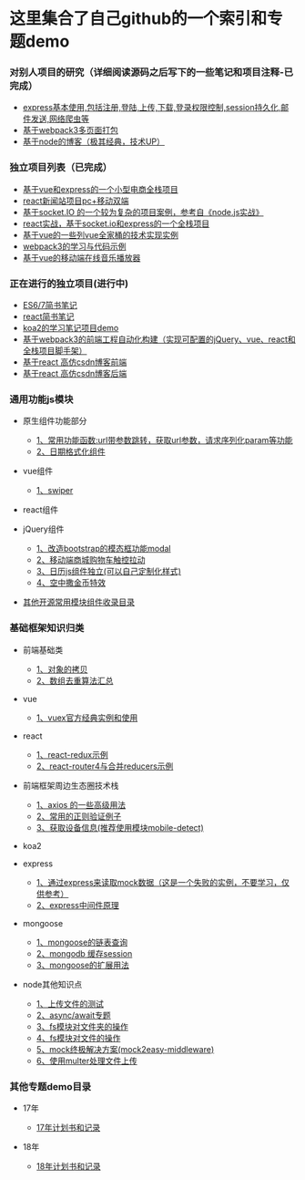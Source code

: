 # 这里集合了自己github的一个索引和专题demo

### 对别人项目的研究（详细阅读源码之后写下的一些笔记和项目注释-已完成）

- [express基本使用,包括注册,登陆,上传,下载,登录权限控制,session持久化,邮件发送,网络爬虫等](https://github.com/yanlele/express)
- [基于webpack3多页面打包](https://github.com/yanlele/webpack-dev)
- [基于node的博客（极其经典，技术UP）](https://github.com/yanlele/N-blog)

### 独立项目列表（已完成）

- [基于vue和express的一个小型电商全栈项目](https://github.com/yanlele/nodeMall)
- [react新闻站项目pc+移动双端](https://github.com/yanlele/React-News)
- [基于socket.IO 的一个较为复杂的项目案例，参考自《node.js实战》](https://github.com/yanlele/chatApplication)
- [react实战，基于socket.io和express的一个全栈项目](https://github.com/yanlele/ReactAppChatWork)
- [基于vue的一些列vue全家桶的技术实现实例](https://github.com/yanlele/vueModel)
- [webpack3的学习与代码示例](https://github.com/yanlele/webpack3Study)
- [基于vue的移动端在线音乐播放器](https://github.com/yanlele/yanle-music)

### 正在进行的独立项目(进行中)

- [ES6/7简书笔记](./book/ES6&7)
- [react简书笔记](book/react专题)
- [koa2的学习笔记项目demo](https://github.com/yanlele/koa-study)
- [基于webpack3的前端工程自动化构建（实现可配置的jQuery、vue、react和全栈项目脚手架）](https://github.com/yanlele/le-cli)
- [基于react 高仿csdn博客前端](https://github.com/yanlele/react-blog-front)
- [基于react 高仿csdn博客后端](https://github.com/yanlele/react-blog-server)

### 通用功能js模块
- 原生组件功能部分
    - [1、常用功能函数:url带参数跳转，获取url参数，请求序列化param等功能](./通用功能js模块/js/1、site/site.js)
    - [2、日期格式化组件](./通用功能js模块/js/2、日期格式化组件/dateFormat.js)
- vue组件
    - [1、swiper](./通用功能js模块/vue/1、swiper/swiper.vue)
- react组件
- jQuery组件
    - [1、改造bootstrap的模态框功能modal](./通用功能js模块/jquery/1、modal)
    - [2、移动端商城购物车触控拉动](./通用功能js模块/jquery/2、touch/touch.js)
    - [3、日历js组件独立(可以自己定制化样式)](./通用功能js模块/jquery/3、calendar/AutoDate.js)
    - [4、空中撒金币特效](./通用功能js模块/jquery/4、点击撒金币特效/canvas撒金币.html)
    
- [其他开源常用模块组件收录目录](./通用功能js模块/other)

### 基础框架知识归类

- 前端基础类
    - [1、对象的拷贝](./18年/1月/对象拷贝)
    - [2、数组去重算法汇总](./18年/1月/数组去重.js)


- vue
    - [1、vuex官方经典实例和使用](./18年/1月/shopping-cart)


- react
    - [1、react-redux示例](./17年/12月/11、react-redux示例)
    - [2、react-router4与合并reducers示例](./17年/12月/12、react-router4与合并reducers示例)


- 前端框架周边生态圈技术栈
    - [1、axios 的一些高级用法](./17年/12月/10、axios%20的一些高级用法)
    - [2、常用的正则验证例子](./17年/12月/13、正则验证)
    - [3、获取设备信息(推荐使用模块mobile-detect)](./17年/12月/14、获取设备信息专题/index.js)
    


- koa2

- express
    - [1、通过express来读取mock数据（这是一个失败的实例，不要学习，仅供参考）](./17年/12月/5、通过express来读取mock数据（这是一个失败的实例，不要学习，仅供参考）)
    - [2、express中间件原理](./18年/1月/express中间件的原理/express中间件原理.js)


- mongoose
    - [1、mongoose的链表查询](./17年/12月/7、mongoose的链表查询)
    - [2、mongodb 缓存session](./17年/12月/8、mongodb缓存session)
    - [3、mongoose的扩展用法](./18年/1月/7、mongoose的扩展用法)


- node其他知识点
    - [1、上传文件的测试](/17年/12月/1、上传文件的测试)
    - [2、async/await专题](./17年/12月/2、async&&await)
    - [3、fs模块对文件夹的操作](./17年/12月/3、fs模块学习)
    - [4、fs模块对文件的操作](./17年/12月/4、fs对文件的操作)
    - [5、mock终极解决方案(mock2easy-middleware)](./17年/12月/6、mock终极解决方案/server.js)
    - [6、使用multer处理文件上传](./17年/12月/9、使用multer处理文件上传)



### 其他专题demo目录

- 17年
    - [17年计划书和记录](./book/17年前端进阶计划.md)
        
        
- 18年
    - [18年计划书和记录](./18年/18年计划书.md)
        
        